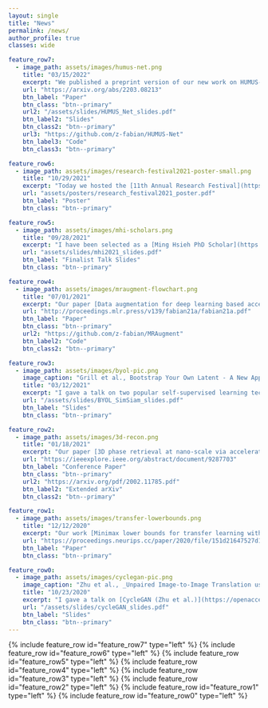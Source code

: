 ```yaml
---
layout: single
title: "News"
permalink: /news/
author_profile: true
classes: wide

feature_row7:
  - image_path: assets/images/humus-net.png
    title: "03/15/2022"
    excerpt: "We published a preprint version of our new work on HUMUS-Net: a Transformer-convolutional hybrid model for accelerated MRI reconstruction. Common deep learning reconstruction techniques in MRI typically utilize convolution layers as the primary processing unit, however convolution kernels struggle to model long-range pixel dependencies in images and are content-independent. On the other hand, Transformer architectures are free from these limitations and are rapidly gaining ground in a range of vision applications. Our proposed architecture combines the benefits of both worlds and [achieves state-of-the-art results](https://fastmri.org/leaderboards) on the [fastMRI dataset](https://fastmri.med.nyu.edu/), the largest publicly available MRI dataset."
    url: "https://arxiv.org/abs/2203.08213"
    btn_label: "Paper"
    btn_class: "btn--primary"
    url2: "/assets/slides/HUMUS_Net_slides.pdf"
    btn_label2: "Slides"
    btn_class2: "btn--primary"
    url3: "https://github.com/z-fabian/HUMUS-Net"
    btn_label3: "Code"
    btn_class3: "btn--primary"

feature_row6:
  - image_path: assets/images/research-festival2021-poster-small.png
    title: "10/29/2021"
    excerpt: "Today we hosted the [11th Annual Research Festival](https://minghsiehece.usc.edu/11th-annual-mhi-research-festival/) at the Ming Hsieh ECE department with close to 100 posters and guided lab tours organized by the [Dynamic Imaging Science Center (DISC)](https://sites.usc.edu/disc/) showcasing their new, unique high-performance low-field MRI scanner. My poster on [MRAugment](/publications/2021-07-01-data-augmentation-for-deep-learning) has won the _Best Poster - Honorable Mention_ award."
    url: "assets/posters/research_festival2021_poster.pdf"
    btn_label: "Poster"
    btn_class: "btn--primary"

feature_row5:
  - image_path: assets/images/mhi-scholars.png
    title: "09/28/2021"
    excerpt: "I have been selected as a [Ming Hsieh PhD Scholar](https://minghsiehece.usc.edu/mhi-home/mhi-mhi-scholars/) for 2021-2022 along with Haleh Akrami, Hefei Liu, Rodrigo Lobos, Qinyi Luo and Qiaochu Zhang. We are going to work together to organize professional events and support our PhD community. You can find the slides for my presentation _Overcoming the data bottleneck in AI for the sciences_ presented at the MHI Scholar Finalist Talk Competition below."
    url: "assets/slides/mhi2021_slides.pdf"
    btn_label: "Finalist Talk Slides"
    btn_class: "btn--primary"

feature_row4:
  - image_path: assets/images/mraugment-flowchart.png
    title: "07/01/2021"
    excerpt: "Our paper [Data augmentation for deep learning based accelerated MRI reconstruction with limited data](/publications/2021-07-01-data-augmentation-for-deep-learning) has been accepted for short talk at ICML 2021. In this work we propose **MRAugment**, a data augmentation pipeline for MRI that improves MRI image reconstruction quality when training data is scarce and helps training more robust deep learning models against various forms of distributions shift (different scanner models, anatomies) and hallucinations.  "
    url: "http://proceedings.mlr.press/v139/fabian21a/fabian21a.pdf"
    btn_label: "Paper"
    btn_class: "btn--primary"
    url2: "https://github.com/z-fabian/MRAugment"
    btn_label2: "Code"
    btn_class2: "btn--primary"

feature_row3:
  - image_path: assets/images/byol-pic.png
    image_caption: "Grill et al., Bootstrap Your Own Latent - A New Approach to Self-Supervised Learning, NeurIPS, 2020"
    title: "03/12/2021"
    excerpt: "I gave a talk on two popular self-supervised learning techniques [BYOL (Grill et al.)](https://proceedings.neurips.cc/paper/2020/hash/f3ada80d5c4ee70142b17b8192b2958e-Abstract.html) and [SimSiam (Chen et al.)](https://openaccess.thecvf.com/content/CVPR2021/html/Chen_Exploring_Simple_Siamese_Representation_Learning_CVPR_2021_paper.html) at our _Learning from Signals and Data_ journal club. Self-supervised learning algorithms have been rapidly catching up with supervised methods recently. They typically build upon a siamese architecture that can learn good image representations from unlabelled data. Thus, these methods have great potential in scientific applications where labelled training data is scarce or extremely costly to acquire."
    url: "/assets/slides/BYOL_SimSiam_slides.pdf"
    btn_label: "Slides"
    btn_class: "btn--primary"

feature_row2:
  - image_path: assets/images/3d-recon.png
    title: "01/18/2021"
    excerpt: "Our paper [3D phase retrieval at nano-scale via accelerated Wirtinger flow](/publications/2021-01-18-3d-phase-retrieval-at-nano-scale) has been accepted at EUSIPCO 2020. High-resolution imaging of small 3D structures is an important problem in biology (protein complexes) and microelectronics (chip manufacturing). Our work introduces a fast and accurate algorithm that can recover the 3D structure of such objects more accurately and from fewer projections than previous techniques."
    url: "https://ieeexplore.ieee.org/abstract/document/9287703"
    btn_label: "Conference Paper"
    btn_class: "btn--primary"
    url2: "https://arxiv.org/pdf/2002.11785.pdf"
    btn_label2: "Extended arXiv"
    btn_class2: "btn--primary"

feature_row1:
  - image_path: assets/images/transfer-lowerbounds.png
    title: "12/12/2020"
    excerpt: "Our work [Minimax lower bounds for transfer learning with linear and one-hidden layer neural networks](/publications/2020-12-12-minimax-lower-bounds-for-transfer-learning) has been accepted at NeurIPS 2020 for poster presentation. We investigate how the number of source samples and the distance between datasets impact model generalization on a target dataset. We introduce a novel metric, the so called _transfer distance_, that quantifies how challenging it is to transfer knowledge from one dataset to another. "
    url: "https://proceedings.neurips.cc/paper/2020/file/151d21647527d1079781ba6ae6571ffd-Paper.pdf"
    btn_label: "Paper"
    btn_class: "btn--primary"

feature_row0:
  - image_path: assets/images/cyclegan-pic.png
    image_caption: "Zhu et al., _Unpaired Image-to-Image Translation using Cycle-Consistent Adversarial Networks_, ICCV, 2017"
    title: "10/23/2020"
    excerpt: "I gave a talk on [CycleGAN (Zhu et al.)](https://openaccess.thecvf.com/content_iccv_2017/html/Zhu_Unpaired_Image-To-Image_Translation_ICCV_2017_paper.html) and its applications in medical imaging at our _Learning from Signals and Data_ journal club. CycleGAN is a powerful image-to-image translation network that learns to map images of a certain domain (e.g. landscape photos) to another domain (e.g. paintings) and vice versa *without seeing corresponding pairs from these two domains*. The key idea is to make sure that if we translate an image and then translate it back, we recover the original image. CycleGAN and its variants have been very successful in cross-modal image synthesis in medical tasks. That is it can create synthetic images of a target modality (e.g. MRI) from images of a different source modality (e.g. CT)."
    url: "/assets/slides/cycleGAN_slides.pdf"
    btn_label: "Slides"
    btn_class: "btn--primary"
---
```

{% include feature_row id="feature_row7" type="left" %}
{% include feature_row id="feature_row6" type="left" %}
{% include feature_row id="feature_row5" type="left" %}
{% include feature_row id="feature_row4" type="left" %}
{% include feature_row id="feature_row3" type="left" %}
{% include feature_row id="feature_row2" type="left" %}
{% include feature_row id="feature_row1" type="left" %}
{% include feature_row id="feature_row0" type="left" %}
